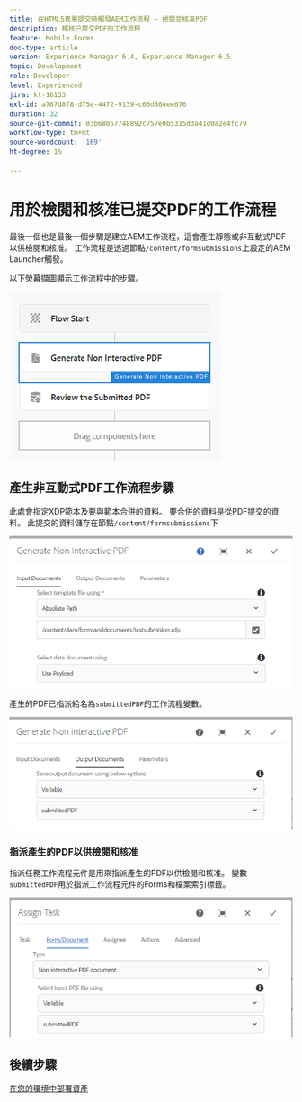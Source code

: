 ```yaml
---
title: 在HTML5表單提交時觸發AEM工作流程 — 檢閱並核准PDF
description: 稽核已提交PDF的工作流程
feature: Mobile Forms
doc-type: article
version: Experience Manager 6.4, Experience Manager 6.5
topic: Development
role: Developer
level: Experienced
jira: kt-16133
exl-id: a767d8f8-d75e-4472-9139-c08d804ee076
duration: 32
source-git-commit: 03b68057748892c757e0b5315d3a41d0a2e4fc79
workflow-type: tm+mt
source-wordcount: '169'
ht-degree: 1%

---
```


# 用於檢閱和核准已提交PDF的工作流程

最後一個也是最後一個步驟是建立AEM工作流程，這會產生靜態或非互動式PDF以供檢閱和核准。 工作流程是透過節點`/content/formsubmissions`上設定的AEM Launcher觸發。

以下熒幕擷圖顯示工作流程中的步驟。

![工作流程](assets/workflow.PNG)

## 產生非互動式PDF工作流程步驟

此處會指定XDP範本及要與範本合併的資料。 要合併的資料是從PDF提交的資料。 此提交的資料儲存在節點```/content/formsubmissions```下

![工作流程](assets/generate-pdf1.PNG)

產生的PDF已指派給名為`submittedPDF`的工作流程變數。

![工作流程](assets/generate-pdf2.PNG)

### 指派產生的PDF以供檢閱和核准

指派任務工作流程元件是用來指派產生的PDF以供檢閱和核准。 變數`submittedPDF`用於指派工作流程元件的Forms和檔案索引標籤。

![工作流程](assets/assign-task.PNG)


## 後續步驟

[在您的環境中部署資產](./deploy-assets.md)
